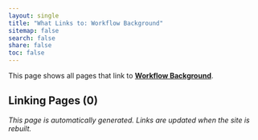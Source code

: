 ```yaml
---
layout: single
title: "What Links to: Workflow Background"
sitemap: false
search: false
share: false
toc: false
---
```


This page shows all pages that link to **[Workflow Background](/hdc/workflows/workflow_background/)**.

## Linking Pages (0)


*This page is automatically generated. Links are updated when the site is rebuilt.*
